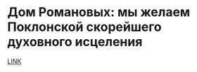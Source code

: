 # Дом Романовых: мы желаем Поклонской скорейшего духовного исцеления



[LINK](https://varlamov.ru/2679110.html)